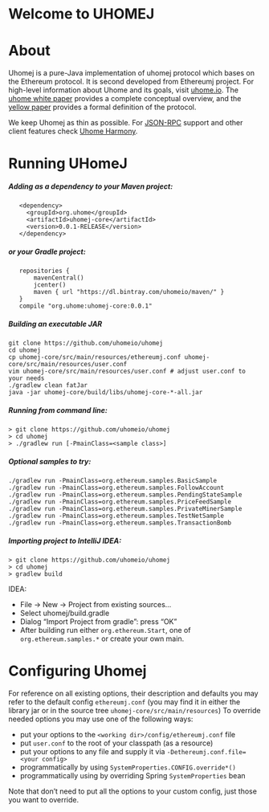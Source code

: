# Welcome to UHOMEJ


# About
Uhomej is a pure-Java implementation of uhomej protocol which bases on the Ethereum protocol. It is second developed from Ethereumj project. For high-level information about Uhome and its goals, visit [uhome.io](https://uhome.io). The [uhome white paper](https://github.com/uhomeio/wiki/wiki/White-Paper) provides a complete conceptual overview, and the [yellow paper](https://github.com/uhomeio/wiki/wiki/Yellow-Paper) provides a formal definition of the protocol.

We keep Uhomej as thin as possible. For [JSON-RPC](https://github.com/uhomeio/wiki/wiki/JSON-RPC) support and other client features check [Uhome Harmony](https://github.com/uhomeio/uhome-harmony).

# Running UHomeJ

##### Adding as a dependency to your Maven project: 

```
   <dependency>
     <groupId>org.uhome</groupId>
     <artifactId>uhomej-core</artifactId>
     <version>0.0.1-RELEASE</version>
   </dependency>
```
##### or your Gradle project: 

```
   repositories {
       mavenCentral()
       jcenter()
       maven { url "https://dl.bintray.com/uhomeio/maven/" }
   }
   compile "org.uhome:uhomej-core:0.0.1"
```

##### Building an executable JAR
```
git clone https://github.com/uhomeio/uhomej
cd uhomej
cp uhomej-core/src/main/resources/ethereumj.conf uhomej-core/src/main/resources/user.conf
vim uhomej-core/src/main/resources/user.conf # adjust user.conf to your needs
./gradlew clean fatJar
java -jar uhomej-core/build/libs/uhomej-core-*-all.jar
```

##### Running from command line:
```
> git clone https://github.com/uhomeio/uhomej
> cd uhomej
> ./gradlew run [-PmainClass=<sample class>]
```

##### Optional samples to try:
```
./gradlew run -PmainClass=org.ethereum.samples.BasicSample
./gradlew run -PmainClass=org.ethereum.samples.FollowAccount
./gradlew run -PmainClass=org.ethereum.samples.PendingStateSample
./gradlew run -PmainClass=org.ethereum.samples.PriceFeedSample
./gradlew run -PmainClass=org.ethereum.samples.PrivateMinerSample
./gradlew run -PmainClass=org.ethereum.samples.TestNetSample
./gradlew run -PmainClass=org.ethereum.samples.TransactionBomb
```

##### Importing project to IntelliJ IDEA: 
```
> git clone https://github.com/uhomeio/uhomej
> cd uhomej
> gradlew build
```
  IDEA: 
* File -> New -> Project from existing sources…
* Select uhomej/build.gradle
* Dialog “Import Project from gradle”: press “OK”
* After building run either `org.ethereum.Start`, one of `org.ethereum.samples.*` or create your own main. 

# Configuring Uhomej

For reference on all existing options, their description and defaults you may refer to the default config `ethereumj.conf` (you may find it in either the library jar or in the source tree `uhomej-core/src/main/resources`) 
To override needed options you may use one of the following ways: 
* put your options to the `<working dir>/config/ethereumj.conf` file
* put `user.conf` to the root of your classpath (as a resource) 
* put your options to any file and supply it via `-Dethereumj.conf.file=<your config>`
* programmatically by using `SystemProperties.CONFIG.override*()`
* programmatically using by overriding Spring `SystemProperties` bean 

Note that don’t need to put all the options to your custom config, just those you want to override. 